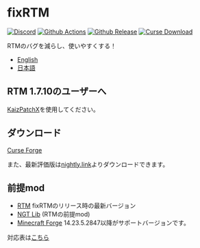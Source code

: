 # fixRTM

[![Discord](https://img.shields.io/discord/749186892733480970.svg?label=&logo=discord&logoColor=ffffff&color=7389D8&labelColor=6A7EC2)](https://discord.gg/qFKcUXX)
[![Github Actions](https://img.shields.io/github/workflow/status/fixrtm/fixRTM/CI/master?logo=github)](https://github.com/fixrtm/fixRTM/actions)
[![Github Release](https://img.shields.io/github/v/release/fixrtm/fixRTM?logo=github)](https://github.com/fixrtm/fixRTM/releases/latest)
[![Curse Download](https://img.shields.io/badge/CurseForge-download-brightgreen?logo=curseforge)](https://www.curseforge.com/minecraft/mc-mods/fixrtm)

RTMのバグを減らし、使いやすくする！

- [English](README.en.md)
- [日本語](README.md)

## RTM 1.7.10のユーザーへ

[KaizPatchX]を使用してください。

## ダウンロード

[Curse Forge](https://www.curseforge.com/minecraft/mc-mods/fixrtm)

また、最新評価版は[nightly.link]よりダウンロードできます。

[nightly.link]: https://nightly.link/fixrtm/fixRTM/workflows/release/master/jar

## 前提mod

- [RTM](https://www.curseforge.com/minecraft/mc-mods/realtrainmod) fixRTMのリリース時の最新バージョン
- [NGT Lib](https://www.curseforge.com/minecraft/mc-mods/ngtlib) (RTMの前提mod)
- [Minecraft Forge](https://files.minecraftforge.net/maven/net/minecraftforge/forge/index_1.12.2.html)
  14.23.5.2847以降がサポートバージョンです。

対応表は[こちら](version-map.md)

[KaizPatchX]: https://github.com/Kai-Z-JP/KaizPatchX
